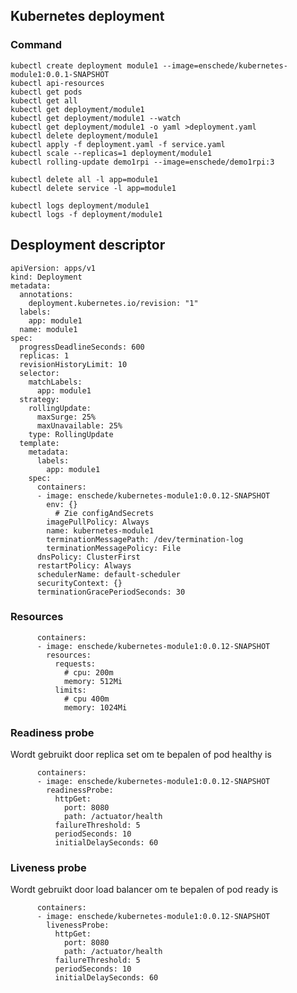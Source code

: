 ## Kubernetes deployment

### Command

    kubectl create deployment module1 --image=enschede/kubernetes-module1:0.0.1-SNAPSHOT
    kubectl api-resources
    kubectl get pods
    kubectl get all
    kubectl get deployment/module1   
    kubectl get deployment/module1 --watch  
    kubectl get deployment/module1 -o yaml >deployment.yaml   
    kubectl delete deployment/module1
    kubectl apply -f deployment.yaml -f service.yaml
    kubectl scale --replicas=1 deployment/module1
    kubectl rolling-update demo1rpi --image=enschede/demo1rpi:3
        
    kubectl delete all -l app=module1
    kubectl delete service -l app=module1
    
    kubectl logs deployment/module1
    kubectl logs -f deployment/module1

## Desployment descriptor

    apiVersion: apps/v1
    kind: Deployment
    metadata:
      annotations:
        deployment.kubernetes.io/revision: "1"
      labels:
        app: module1
      name: module1
    spec:
      progressDeadlineSeconds: 600
      replicas: 1
      revisionHistoryLimit: 10
      selector:
        matchLabels:
          app: module1
      strategy:
        rollingUpdate:
          maxSurge: 25%
          maxUnavailable: 25%
        type: RollingUpdate
      template:
        metadata:
          labels:
            app: module1
        spec:
          containers:
          - image: enschede/kubernetes-module1:0.0.12-SNAPSHOT
            env: {}
              # Zie configAndSecrets
            imagePullPolicy: Always
            name: kubernetes-module1
            terminationMessagePath: /dev/termination-log
            terminationMessagePolicy: File
          dnsPolicy: ClusterFirst
          restartPolicy: Always
          schedulerName: default-scheduler
          securityContext: {}
          terminationGracePeriodSeconds: 30

### Resources

          containers:
          - image: enschede/kubernetes-module1:0.0.12-SNAPSHOT
            resources:
              requests:
                # cpu: 200m
                memory: 512Mi
              limits:
                # cpu 400m
                memory: 1024Mi

### Readiness probe
Wordt gebruikt door replica set om te bepalen of pod healthy is

          containers:
          - image: enschede/kubernetes-module1:0.0.12-SNAPSHOT
            readinessProbe:
              httpGet:
                port: 8080
                path: /actuator/health
              failureThreshold: 5
              periodSeconds: 10
              initialDelaySeconds: 60

### Liveness probe
Wordt gebruikt door load balancer om te bepalen of pod ready is

          containers:
          - image: enschede/kubernetes-module1:0.0.12-SNAPSHOT
            livenessProbe:
              httpGet:
                port: 8080
                path: /actuator/health
              failureThreshold: 5
              periodSeconds: 10
              initialDelaySeconds: 60
